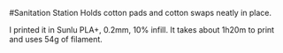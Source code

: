 #Sanitation Station
Holds cotton pads and cotton swaps neatly in place.

I printed it in Sunlu PLA+, 0.2mm, 10% infill.
It takes about 1h20m to print and uses 54g of filament.


